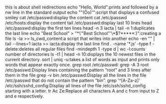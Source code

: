this is about shell redirections
echo "Hello, World":prints and followed by a nw line in the standard output
echo "\"(Ôo)'":script that displays a confused smiley
cat /etc/passwd:display the content
cat /etc/passwd /etc/hosts:display the content
tail /etc/passwd:display last 10 lines
head /etc/passwd:display the first ten lines
head -n 3 iacta | tail -n 1:duplicates the last line
echo "Best School" > "\*\\\'\"Best School\"\'\\\*$\?\*\*\*\*\*:)":creating a file
ls -la >> ls_cwd_content:a script that writes into another
echo -en "" | tail --lines=1 iacta >> iacta:display the last line
find . -name '*.js' -type f -delete:deletes all regular files
find -mindepth 1 -type d | wc -l:counts number of directories
ls -t1 | head -n 10:displays the 10 newest files in the current directory.
sort | uniq -u:takes a list of words as input and prints only words that appear exactly once.
grep root /etc/passwd:
grep -A 3 root /etc/passwd:Display lines containing the pattern “root” and 3 lines after them in the file
grep -v bin /etc/passwd:Display all the lines in the file /etc/passwd that do not contain the pattern “bin”.
grep '^[A-Za-z]' /etc/ssh/sshd_config:Display all lines of the file /etc/ssh/sshd_config starting with a letter.
tr Ac Ze:Replace all characters A and c from input to Z and e respectively.
